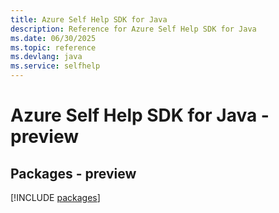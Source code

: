 ```yaml
---
title: Azure Self Help SDK for Java
description: Reference for Azure Self Help SDK for Java
ms.date: 06/30/2025
ms.topic: reference
ms.devlang: java
ms.service: selfhelp
---
```

# Azure Self Help SDK for Java - preview
## Packages - preview
[!INCLUDE [packages](self-help-index.md)]